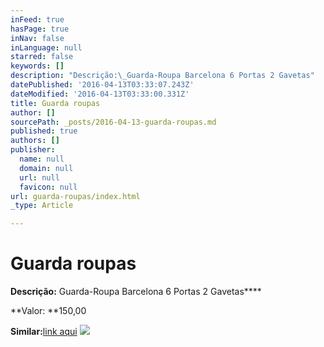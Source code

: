 ```yaml
---
inFeed: true
hasPage: true
inNav: false
inLanguage: null
starred: false
keywords: []
description: "Descrição:\_Guarda-Roupa Barcelona 6 Portas 2 Gavetas"
datePublished: '2016-04-13T03:33:07.243Z'
dateModified: '2016-04-13T03:33:00.331Z'
title: Guarda roupas
author: []
sourcePath: _posts/2016-04-13-guarda-roupas.md
published: true
authors: []
publisher:
  name: null
  domain: null
  url: null
  favicon: null
url: guarda-roupas/index.html
_type: Article

---
```

# Guarda roupas

**Descrição:** Guarda-Roupa Barcelona 6 Portas 2 Gavetas****

**Valor: **150,00

**Similar:**[link aqui][0]
![](https://the-grid-user-content.s3-us-west-2.amazonaws.com/0f721ba7-1495-4b9d-9304-59e647a3b9a3.jpg)

[0]: http://www.pontofrio.com.br/Moveis/DormitoriosQuartos/Roupeiros/Guarda-Roupa-Barcellona-Moveis-Porto-com-6-Portas-e-2-Gavetas-2488613.html?gclid=CjwKEAjwubK4BRC1xczKrZyj3mkSJAC6ntgrdTmXbixuannm23pnTLd5dGTn4drJuZeBZov76z_GtxoCpLPw_wcB&utm_medium=cpc&utm_source=gp_pla&s_kwcid=AL!427!3!97121719258!!!g!61865531738!&utm_campaign=Auto_Shopping&ef_id=VfuNGgAAAIXOyQBz:20160413033153:s